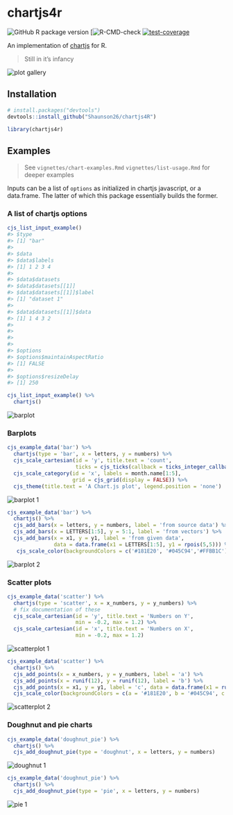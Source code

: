
<!-- README.md is generated from README.Rmd. Please edit that file -->

# chartjs4r

<!-- badges: start -->

![GitHub R package
version](https://img.shields.io/github/r-package/v/shaunson26/chartjs4R)
\[![[R-CMD-check](https://github.com/Shaunson26/chartjs4R/actions/workflows/check-standard.yaml/badge.svg)](https://github.com/Shaunson26/chartjs4R/actions/workflows/check-standard.yaml)
[![test-coverage](https://github.com/Shaunson26/chartjs4R/actions/workflows/test-coverage.yaml/badge.svg)](https://github.com/Shaunson26/chartjs4R/actions/workflows/test-coverage.yaml)
<!-- badges: end -->

An implementation of [chartjs](https://www.chartjs.org/) for R.

> Still in it’s infancy

![plot gallery](man/figures/plot-gallery.png)

## Installation

``` r
# install.packages("devtools")
devtools::install_github("Shaunson26/chartjs4R")
```

``` r
library(chartjs4r)
```

## Examples

> See `vignettes/chart-examples.Rmd` `vignettes/list-usage.Rmd` for
> deeper examples

Inputs can be a list of `options` as initialized in chartjs javascript,
or a data.frame. The latter of which this package essentially builds the
former.

### A list of chartjs options

``` r
cjs_list_input_example()
#> $type
#> [1] "bar"
#> 
#> $data
#> $data$labels
#> [1] 1 2 3 4
#> 
#> $data$datasets
#> $data$datasets[[1]]
#> $data$datasets[[1]]$label
#> [1] "dataset 1"
#> 
#> $data$datasets[[1]]$data
#> [1] 1 4 3 2
#> 
#> 
#> 
#> 
#> $options
#> $options$maintainAspectRatio
#> [1] FALSE
#> 
#> $options$resizeDelay
#> [1] 250
```

<!--700x400 save-->

``` r
cjs_list_input_example() %>% 
  chartjs()
```

![barplot](man/figures/cjs_list_input_example_plot.png)

### Barplots

``` r
cjs_example_data('bar') %>%
  chartjs(type = 'bar', x = letters, y = numbers) %>% 
  cjs_scale_cartesian(id = 'y', title.text = 'count',
                      ticks = cjs_ticks(callback = ticks_integer_callback(step = 1))) %>% 
  cjs_scale_category(id = 'x', labels = month.name[1:5],
                     grid = cjs_grid(display = FALSE)) %>% 
  cjs_theme(title.text = 'A Chart.js plot', legend.position = 'none')
```

![barplot 1](man/figures/barplot-1.png)

``` r
cjs_example_data('bar') %>%
  chartjs() %>% 
  cjs_add_bars(x = letters, y = numbers, label = 'from source data') %>% 
  cjs_add_bars(x = LETTERS[1:5], y = 5:1, label = 'from vectors') %>% 
  cjs_add_bars(x = x1, y = y1, label = 'from given data', 
               data = data.frame(x1 = LETTERS[1:5], y1 = rpois(5,5))) %>% 
   cjs_scale_color(backgroundColors = c('#181E20', '#045C94','#FFBB1C'))
```

![barplot 2](man/figures/barplot-2.png)

### Scatter plots

``` r
cjs_example_data('scatter') %>%
  chartjs(type = 'scatter', x = x_numbers, y = y_numbers) %>% 
  # fix documentation of these
  cjs_scale_cartesian(id = 'y', title.text = 'Numbers on Y',
                      min = -0.2, max = 1.2) %>% 
  cjs_scale_cartesian(id = 'x', title.text = 'Numbers on X',
                      min = -0.2, max = 1.2)
```

![scatterplot 1](man/figures/scatterplot-1.png)

``` r
cjs_example_data('scatter') %>%
  chartjs() %>% 
  cjs_add_points(x = x_numbers, y = y_numbers, label = 'a') %>% 
  cjs_add_points(x = runif(12), y = runif(12), label = 'b') %>% 
  cjs_add_points(x = x1, y = y1, label = 'c', data = data.frame(x1 = runif(12), y1 = runif(12))) %>% 
  cjs_scale_color(backgroundColors = c(a = '#181E20', b = '#045C94', c = '#FFBB1C'), match_background_and_border = T)
```

![scatterplot 2](man/figures/scatterplot-2.png)

### Doughnut and pie charts

``` r
cjs_example_data('doughnut_pie') %>%
  chartjs() %>% 
  cjs_add_doughnut_pie(type = 'doughnut', x = letters, y = numbers)
```

![doughnut 1](man/figures/doughtnut-1.png)

``` r
cjs_example_data('doughnut_pie') %>%
  chartjs() %>% 
  cjs_add_doughnut_pie(type = 'pie', x = letters, y = numbers)
```

![pie 1](man/figures/pie-1.png)
